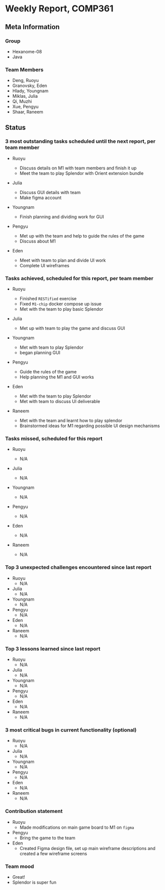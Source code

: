 # Weekly Report, COMP361

## Meta Information

### Group

 * Hexanome-08
 * Java

### Team Members

 * Deng, Ruoyu
 * Granovsky, Eden
 * Hlady, Youngnam
 * Miklas, Julia
 * Qi, Muzhi
 * Xue, Pengyu
 * Shaar, Raneem

## Status

### 3 most outstanding tasks scheduled until the next report, per team member

 * Ruoyu
    * Discuss details on M1 with team members and finish it up
    * Meet the team to play Splendor with Orient extension bundle

 * Julia
    * Discuss GUI details with team
    * Make figma account

* Youngnam
    * Finish planning and dividing work for GUI 
    
* Pengyu
    * Met up with the team and help to guide the rules of the game
    * Discuss about M1 

* Eden
   * Meet with team to plan and divide UI work
   * Complete UI wireframes
 
### Tasks achieved, scheduled for this report, per team member

 * Ruoyu
    * Finished `RESTified` exercise
    * Fixed `M1-chip` docker compose up issue
    * Met with the team to play basic Splendor
  * Julia
    * Met up with team to play the game and discuss GUI
  * Youngnam
    * Met with team to play Splendor
    * began planning GUI
* Pengyu
    * Guide the rules of the game
    * Help planning the M1 and GUI works

* Eden
   * Met with the team to play Splendor
   * Met with team to discuss UI deliverable

* Raneem
   * Met with the team and learnt how to play splendor
   * Brainstormed ideas for M1 regarding possible UI design mechanisms

### Tasks missed, scheduled for this report

 * Ruoyu
    * N/A
 * Julia
    * N/A
 * Youngnam
    * N/A
* Pengyu
    * N/A
* Eden
   * N/A

* Raneem
   * N/A

### Top 3 unexpected challenges encountered since last report

 * Ruoyu
    * N/A
 * Julia
    * N/A
 * Youngnam
    * N/A
 * Pengyu
    * N/A
 * Eden
   * N/A
* Raneem
   * N/A

### Top 3 lessons learned since last report

 * Ruoyu
    * N/A
 * Julia
    * N/A
 * Youngnam
    * N/A
 * Pengyu
    * N/A
 * Eden
   * N/A
* Raneem
   * N/A
  
### 3 most critical bugs in current functionality (optional)

 * Ruoyu
    * N/A
 * Julia
    * N/A
 * Youngnam
    * N/A
 * Pengyu
    * N/A
 * Eden
   * N/A
* Raneem
   * N/A

### Contribution statement

 * Ruoyu
    * Made modifications on main game board to M1 on `figma`
* Pengyu
    * Bring the game to the team
 * Eden
   * Created Figma design file, set up main wireframe descriptions and created a few wireframe screens

### Team mood

 * Great!
 * Splendor is super fun
